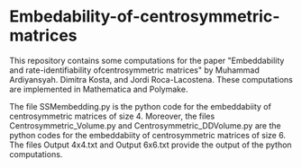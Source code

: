 # Embedability-of-centrosymmetric-matrices
This repository contains some computations for the paper "Embeddability and rate-identifiability ofcentrosymmetric matrices" by Muhammad Ardiyansyah. Dimitra Kosta, and Jordi Roca-Lacostena. These computations are implemented in Mathematica and Polymake.

The file SSMembedding.py is the python code for the embeddabiity of centrosymmetric matrices of size 4. Moreover, the files Centrosymmetric_Volume.py and Centrosymmetric_DDVolume.py are the python codes for the embeddabiity of centrosymmetric matrices of size 6. The files Output 4x4.txt and Output 6x6.txt provide the output of the python computations.
